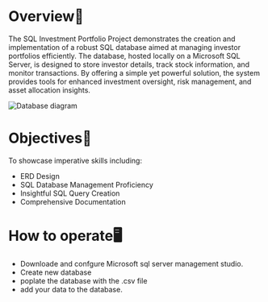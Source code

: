 # Overview🪪

The SQL Investment Portfolio Project demonstrates the creation and implementation of a robust SQL database aimed at managing investor portfolios efficiently. The database, hosted locally on a Microsoft SQL Server, is designed to store investor details, track stock information, and monitor transactions. By offering a simple yet powerful solution, the system provides tools for enhanced investment oversight, risk management, and asset allocation insights. 
<br/>

![Database diagram](https://github.com/user-attachments/assets/2168f6cc-2232-4b1d-90fe-84b7af1b8c33)


# Objectives🎯
To showcase imperative skills including:<br/>
* ERD Design<br/>
* SQL Database Management Proficiency<br/>
* Insightful SQL Query Creation<br/>
* Comprehensive Documentation<br/>


# How to operate🖥️
* Downloade and confgure Microsoft sql server management studio.
* Create new database
* poplate the database with the .csv file
* add your data to the database.
